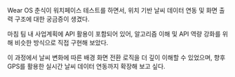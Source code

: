 Wear OS 춘식이 워치페이스 테스트를 하면서, 위치 기반 날씨 데이터 연동 및 화면 출력 구조에 대한 궁금증이 생겼다.

마침 팀 내 사업계획에 API 활용이 포함되어 있어, 알고리즘 이해 및 API 역량 강화를 위해 비슷한 방식으로 직접 구현해 보았다.

이 과정에서 날씨 변화에 따른 배경 화면 전환 로직을 더 깊이 이해할 수 있었으며,
향후 GPS를 활용한 실시간 날씨 데이터 연동까지 확장해 보고 싶다.
